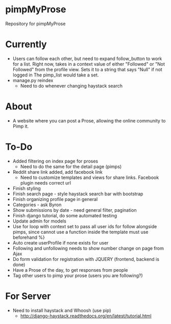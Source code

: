 # pimpMyProse
Repository for pimpMyProse

# Currently
+ Users can follow each other, but need to expand follow_button to work for 
a list. Right now, takes in a context value of either "Followed" or "Not Followed" from
the profile view. Sets it to a string that says "Null" if not logged in The pimp_list would take a set.
+ manage.py reindex
	+ Need to do whenever changing haystack search

# About
+ A website where you can post a Prose, allowing the online community to Pimp it.

# To-Do
+ Added filtering on index page for proses
	+ Need to do the same for the detail page (pimps)
+ Reddit share link added, add facebook link
	+ Need to customize templates and views for share links. Facebook plugin needs correct url
+ Finish styling
+ Finish search page - style haystack search bar with bootstrap
+ Finish organizing profile page in general
+ Categories - ask Byron
+ Show submissions by date - need general filter, pagination
+ Finish django tutorial, do some automated testing
+ Update admin for models
+ Use for loop with context set to pass all user ids for follow alongside pimps, since cannot use a function inside the template must use beforehand %}
+ Auto create userProfile if none exists for user
+ Following and unfollowing needs to show number change on page from Ajax
+ Do form validation for registration with JQUERY (frontend, backend is done)
+ Have a Prose of the day, to get responses from people
+ Tag other users to pimp your prose (users you are following?)

# For Server
+ Need to install haystack and Whoosh (use pip)
	+ http://django-haystack.readthedocs.org/en/latest/tutorial.html